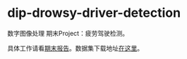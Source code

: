 # dip-drowsy-driver-detection

数字图像处理 期末Project：疲劳驾驶检测。

具体工作请看[期末报告](https://github.com/KevinWang15/dip-drowsy-driver-detection/blob/master/%E6%95%B0%E5%AD%97%E5%9B%BE%E5%83%8F%E5%A4%84%E7%90%86%20%E6%9C%9F%E6%9C%AB%E6%8A%A5%E5%91%8A.pdf)。数据集下载地址[在这里](http://file-cn.kevinwang.cc/shuzituxiangchuli-Dataset.zip)。